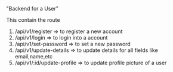 "Backend for a User"

This contain the route 
1. /api/v1/register => to register a new account
2. /api/v1/login => to login into a account
3. /api/v1/set-password => to set a new password
4. /api/v1/update-details => to update details for all fields like email,name,etc
5. /api/v1/:id/update-profile => to update profile picture of a user

